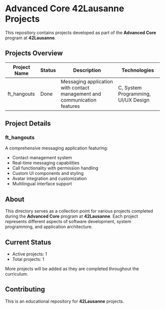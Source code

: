 # Advanced Core 42Lausanne Projects

This repository contains projects developed as part of the **Advanced Core** program at **42Lausanne**.

## Projects Overview

| Project Name |   Status    | Description                                                              | Technologies                        |
|--------------|-------------|--------------------------------------------------------------------------|-------------------------------------|
| ft_hangouts  |    Done     | Messaging application with contact management and communication features | C, System Programming, UI/UX Design |

## Project Details

### ft_hangouts
A comprehensive messaging application featuring:
- Contact management system
- Real-time messaging capabilities
- Call functionality with permission handling
- Custom UI components and styling
- Avatar integration and customization
- Multilingual interface support

## About

This directory serves as a collection point for various projects completed during the **Advanced Core** program at **42Lausanne**. Each project represents different aspects of software development, system programming, and application architecture.

## Current Status

- Active projects: 1
- Total projects: 1

More projects will be added as they are completed throughout the curriculum.

## Contributing

This is an educational repository for **42Lausanne** projects.